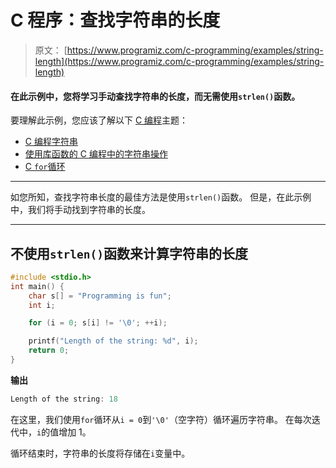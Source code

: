 # C 程序：查找字符串的长度

> 原文： [https://www.programiz.com/c-programming/examples/string-length](https://www.programiz.com/c-programming/examples/string-length)

#### 在此示例中，您将学习手动查找字符串的长度，而无需使用`strlen()`函数。

要理解此示例，您应该了解以下 [C 编程](/c-programming "C tutorial")主题：

*   [C 编程字符串](/c-programming/c-strings)
*   [使用库函数的 C 编程中的字符串操作](/c-programming/string-handling-functions)
*   [C `for`循环](/c-programming/c-for-loop)

* * *

如您所知，查找字符串长度的最佳方法是使用`strlen()`函数。 但是，在此示例中，我们将手动找到字符串的长度。

* * *

## 不使用`strlen()`函数来计算字符串的长度

```c
#include <stdio.h>
int main() {
    char s[] = "Programming is fun";
    int i;

    for (i = 0; s[i] != '\0'; ++i);

    printf("Length of the string: %d", i);
    return 0;
} 
```

**输出**

```c
Length of the string: 18 
```

在这里，我们使用`for`循环从`i = 0`到`'\0'`（空字符）循环遍历字符串。 在每次迭代中，`i`的值增加 1。

循环结束时，字符串的长度将存储在`i`变量中。